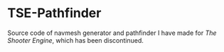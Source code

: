 # TSE-Pathfinder

Source code of navmesh generator and pathfinder I have made for *The Shooter Engine*, which has been discontinued.
